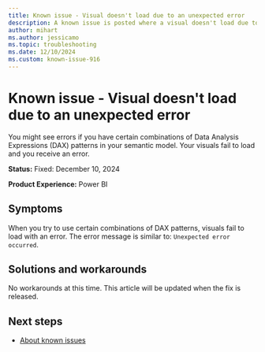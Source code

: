 ```yaml
---
title: Known issue - Visual doesn't load due to an unexpected error
description: A known issue is posted where a visual doesn't load due to an unexpected error.
author: mihart
ms.author: jessicamo
ms.topic: troubleshooting  
ms.date: 12/10/2024
ms.custom: known-issue-916
---
```


# Known issue - Visual doesn't load due to an unexpected error

You might see errors if you have certain combinations of Data Analysis Expressions (DAX) patterns in your semantic model. Your visuals fail to load and you receive an error.

**Status:** Fixed: December 10, 2024

**Product Experience:** Power BI

## Symptoms

When you try to use certain combinations of DAX patterns, visuals fail to load with an error. The error message is similar to: `Unexpected error occurred`.

## Solutions and workarounds

No workarounds at this time. This article will be updated when the fix is released.

## Next steps

- [About known issues](https://support.fabric.microsoft.com/known-issues)
